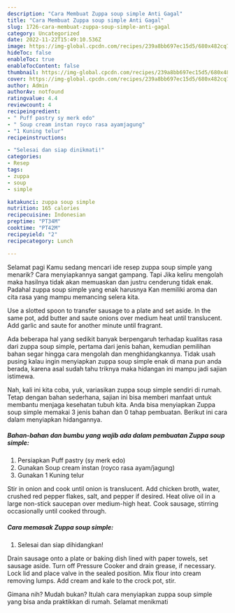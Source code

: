 ```yaml
---
description: "Cara Membuat Zuppa soup simple Anti Gagal"
title: "Cara Membuat Zuppa soup simple Anti Gagal"
slug: 1726-cara-membuat-zuppa-soup-simple-anti-gagal
category: Uncategorized
date: 2022-11-22T15:49:10.536Z
image: https://img-global.cpcdn.com/recipes/239a8bb697ec15d5/680x482cq70/zuppa-soup-simple-foto-resep-utama.jpg
hideToc: false
enableToc: true
enableTocContent: false
thumbnail: https://img-global.cpcdn.com/recipes/239a8bb697ec15d5/680x482cq70/zuppa-soup-simple-foto-resep-utama.jpg
cover: https://img-global.cpcdn.com/recipes/239a8bb697ec15d5/680x482cq70/zuppa-soup-simple-foto-resep-utama.jpg
author: Admin
authorAv: notfound
ratingvalue: 4.4
reviewcount: 4
recipeingredient:
- " Puff pastry sy merk edo"
- " Soup cream instan royco rasa ayamjagung"
- "1 Kuning telur"
recipeinstructions:

- "Selesai dan siap dinikmati!"
categories:
- Resep
tags:
- zuppa
- soup
- simple

katakunci: zuppa soup simple 
nutrition: 165 calories
recipecuisine: Indonesian
preptime: "PT34M"
cooktime: "PT42M"
recipeyield: "2"
recipecategory: Lunch

---
```



Selamat pagi Kamu sedang mencari ide resep zuppa soup simple yang menarik? Cara menyiapkannya sangat gampang. Tapi Jika keliru mengolah maka hasilnya tidak akan memuaskan dan justru cenderung tidak enak. Padahal zuppa soup simple yang enak harusnya Kan memiliki aroma dan cita rasa yang mampu memancing selera kita.


Use a slotted spoon to transfer sausage to a plate and set aside. In the same pot, add butter and saute onions over medium heat until translucent. Add garlic and saute for another minute until fragrant.

Ada beberapa hal yang sedikit banyak berpengaruh terhadap kualitas rasa dari zuppa soup simple, pertama dari jenis bahan, kemudian pemilihan bahan segar hingga cara mengolah dan menghidangkannya. Tidak usah pusing kalau ingin menyiapkan zuppa soup simple enak di mana pun anda berada, karena asal sudah tahu triknya maka hidangan ini mampu jadi sajian istimewa.


Nah, kali ini kita coba, yuk, variasikan zuppa soup simple sendiri di rumah. Tetap dengan bahan sederhana, sajian ini bisa memberi manfaat untuk membantu menjaga kesehatan tubuh kita. Anda bisa menyiapkan Zuppa soup simple memakai 3 jenis bahan dan 0 tahap pembuatan. Berikut ini cara dalam menyiapkan hidangannya.

<!--inarticleads1-->

##### Bahan-bahan dan bumbu yang wajib ada dalam pembuatan Zuppa soup simple:

1. Persiapkan  Puff pastry (sy merk edo)
1. Gunakan  Soup cream instan (royco rasa ayam/jagung)
1. Gunakan 1 Kuning telur


Stir in onion and cook until onion is translucent. Add chicken broth, water, crushed red pepper flakes, salt, and pepper if desired. Heat olive oil in a large non-stick saucepan over medium-high heat. Cook sausage, stirring occasionally until cooked through. 

<!--inarticleads2-->

##### Cara memasak Zuppa soup simple:


1. Selesai dan siap dihidangkan!

Drain sausage onto a plate or baking dish lined with paper towels, set sausage aside. Turn off Pressure Cooker and drain grease, if necessary. Lock lid and place valve in the sealed position. Mix flour into cream removing lumps. Add cream and kale to the crock pot, stir. 

Gimana nih? Mudah bukan? Itulah cara menyiapkan zuppa soup simple yang bisa anda praktikkan di rumah. Selamat menikmati
